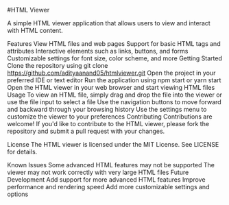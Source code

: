 #HTML Viewer

A simple HTML viewer application that allows users to view and interact with HTML content.


Features
View HTML files and web pages
Support for basic HTML tags and attributes
Interactive elements such as links, buttons, and forms
Customizable settings for font size, color scheme, and more
Getting Started
Clone the repository using git clone https://github.com/adityaanand05/htmlviewer.git
Open the project in your preferred IDE or text editor
Run the application using npm start or yarn start
Open the HTML viewer in your web browser and start viewing HTML files
Usage
To view an HTML file, simply drag and drop the file into the viewer or use the file input to select a file
Use the navigation buttons to move forward and backward through your browsing history
Use the settings menu to customize the viewer to your preferences
Contributing
Contributions are welcome! If you'd like to contribute to the HTML viewer, please fork the repository and submit a pull request with your changes.

License
The HTML viewer is licensed under the MIT License. See LICENSE for details.

Known Issues
Some advanced HTML features may not be supported
The viewer may not work correctly with very large HTML files
Future Development
Add support for more advanced HTML features
Improve performance and rendering speed
Add more customizable settings and options
